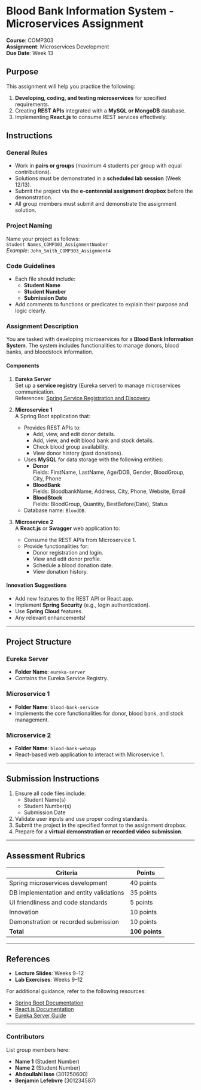 # Blood Bank Information System - Microservices Assignment

**Course**: COMP303  
**Assignment**: Microservices Development  
**Due Date**: Week 13  

## Purpose

This assignment will help you practice the following:

1. **Developing, coding, and testing microservices** for specified requirements.
2. Creating **REST APIs** integrated with a **MySQL or MongoDB** database.
3. Implementing **React.js** to consume REST services effectively.

## Instructions

### General Rules
- Work in **pairs or groups** (maximum 4 students per group with equal contributions).
- Solutions must be demonstrated in a **scheduled lab session** (Week 12/13).
- Submit the project via the **e-centennial assignment dropbox** before the demonstration.
- All group members must submit and demonstrate the assignment solution.

### Project Naming
Name your project as follows:  
`Student Names_COMP303_AssignmentNumber`  
*Example*: `John_Smith_COMP303_Assignment4`

### Code Guidelines
- Each file should include:
  - **Student Name**
  - **Student Number**
  - **Submission Date**
- Add comments to functions or predicates to explain their purpose and logic clearly.

### Assignment Description
You are tasked with developing microservices for a **Blood Bank Information System**. The system includes functionalities to manage donors, blood banks, and bloodstock information.

#### Components

1. **Eureka Server**  
   Set up a **service registry** (Eureka server) to manage microservices communication.  
   References: [Spring Service Registration and Discovery](https://spring.io/guides/gs/service-registration-and-discovery)

2. **Microservice 1**  
   A Spring Boot application that:
   - Provides REST APIs to:
     - Add, view, and edit donor details.
     - Add, view, and edit blood bank and stock details.
     - Check blood group availability.
     - View donor history (past donations).
   - Uses **MySQL** for data storage with the following entities:
     - **Donor**  
       Fields: FirstName, LastName, Age/DOB, Gender, BloodGroup, City, Phone  
     - **BloodBank**  
       Fields: BloodbankName, Address, City, Phone, Website, Email  
     - **BloodStock**  
       Fields: BloodGroup, Quantity, BestBefore(Date), Status  
   - Database name: `BloodDB`.

3. **Microservice 2**  
   A **React.js** or **Swagger** web application to:
   - Consume the REST APIs from Microservice 1.
   - Provide functionalities for:
     - Donor registration and login.
     - View and edit donor profile.
     - Schedule a blood donation date.
     - View donation history.

#### Innovation Suggestions
- Add new features to the REST API or React app.
- Implement **Spring Security** (e.g., login authentication).
- Use **Spring Cloud** features.
- Any relevant enhancements!

---

## Project Structure

### Eureka Server
- **Folder Name**: `eureka-server`
- Contains the Eureka Service Registry.

### Microservice 1
- **Folder Name**: `blood-bank-service`
- Implements the core functionalities for donor, blood bank, and stock management.

### Microservice 2
- **Folder Name**: `blood-bank-webapp`
- React-based web application to interact with Microservice 1.

---

## Submission Instructions
1. Ensure all code files include:
   - Student Name(s)
   - Student Number(s)
   - Submission Date
2. Validate user inputs and use proper coding standards.
3. Submit the project in the specified format to the assignment dropbox.
4. Prepare for a **virtual demonstration or recorded video submission**.

---

## Assessment Rubrics

| **Criteria**                              | **Points** |  
|-------------------------------------------|------------|  
| Spring microservices development          | 40 points  |  
| DB implementation and entity validations  | 35 points  |  
| UI friendliness and code standards        | 5 points   |  
| Innovation                                | 10 points  |  
| Demonstration or recorded submission      | 10 points  |  
| **Total**                                 | **100 points** |

---

## References
- **Lecture Slides**: Weeks 9–12  
- **Lab Exercises**: Weeks 9–12  

For additional guidance, refer to the following resources:
- [Spring Boot Documentation](https://spring.io/projects/spring-boot)
- [React.js Documentation](https://reactjs.org/docs/getting-started.html)
- [Eureka Server Guide](https://spring.io/guides/gs/service-registration-and-discovery)

---

### Contributors
List group members here:
- **Name 1** (Student Number)
- **Name 2** (Student Number)
- **Abdoullahi Isse** (301250600)
- **Benjamin Lefebvre** (301234587)
